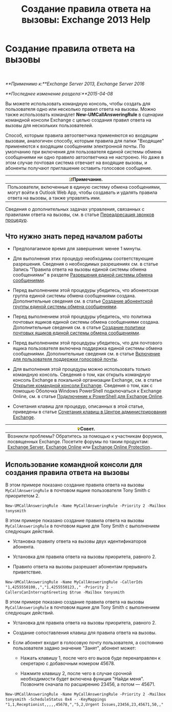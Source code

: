 ﻿---
title: 'Создание правила ответа на вызовы: Exchange 2013 Help'
TOCTitle: Создание правила ответа на вызовы
ms:assetid: 0976f8f2-3449-44f1-b0d1-20c91622e827
ms:mtpsurl: https://technet.microsoft.com/ru-ru/library/JJ898495(v=EXCHG.150)
ms:contentKeyID: 51408000
ms.date: 05/22/2018
mtps_version: v=EXCHG.150
ms.translationtype: MT
---

# Создание правила ответа на вызовы

 

_**Применимо к:**Exchange Server 2013, Exchange Server 2016_

_**Последнее изменение раздела:**2015-04-08_

Вы можете использовать командную консоль, чтобы создать для пользователя одно или несколько правил ответа на вызовы. Можно также использовать командлет **New-UMCallAnsweringRule** в сценарии командной консоли Exchange с целью создания правил ответа на вызовы для нескольких пользователей.

Способ, которым правила автоответчика применяются ко входящим вызовам, аналогичен способу, которым правила для папки "Входящие" применяются к входящим сообщениям электронной почты. По умолчанию при включения для пользователя единой системы обмена сообщениями ни одно правило автоответчика не настроено. Но даже в этом случае почтовая система отвечает на входящие вызовы, и абоненты получают приглашение оставить голосовое сообщение.

<table>
<thead>
<tr class="header">
<th><img src="images/JJ126620.note(EXCHG.150).gif" title="Примечание" alt="Примечание" />Примечание.</th>
</tr>
</thead>
<tbody>
<tr class="odd">
<td>Пользователи, включенные в единую систему обмена сообщениями, могут войти в Outlook Web App, чтобы создавать и удалять правила ответа на вызовы, а также управлять ими.</td>
</tr>
</tbody>
</table>


Сведения о дополнительных задачах управления, связанных с правилами ответа на вызовы, см. в статье [Переадресация звонков процедур](forwarding-calls-procedures-exchange-2013-help.md).

## Что нужно знать перед началом работы

  - Предполагаемое время для завершения: менее 1 минуты.

  - Для выполнения этих процедур необходимы соответствующие разрешения. Сведения о необходимых разрешениях см. в статье Запись "Правила ответа на вызовы единой системы обмена сообщениями" в разделе [Разрешения единой системы обмена сообщениями](unified-messaging-permissions-exchange-2013-help.md).

  - Перед выполнением этой процедуры убедитесь, что абонентская группа единой системы обмена сообщениями создана. Дополнительные сведения см. в статье [Создание абонентской группы единой системы обмена сообщениями](create-a-um-dial-plan-exchange-2013-help.md).

  - Перед выполнением этой процедуры убедитесь, что политика почтовых ящиков единой системы обмена сообщениями создана. Дополнительные сведения см. в статье [Создание политики почтовых ящиков единой системы обмена сообщениями](create-a-um-mailbox-policy-exchange-2013-help.md).

  - Перед выполнением этой процедуры убедитесь, что для почтового ящика пользователя включена поддержка единой системы обмена сообщениями. Дополнительные сведения см. в статье [Включение для пользователя поддержки голосовой почты](enable-a-user-for-voice-mail-exchange-2013-help.md).

  - Для выполнения этой процедуры можно использовать только командную консоль. Сведения о том, как открыть командную консоль Exchange в локальной организации Exchange, см. в статье [Открытие командной консоли Exchange](https://technet.microsoft.com/ru-ru/library/dd638134\(v=exchg.150\)). Сведения о том, как с помощью Оболочка Windows PowerShell подключаться к Exchange Online, см. в статье [Подключение к PowerShell для Exchange Online](https://go.microsoft.com/fwlink/p/?linkid=396554).

  - Сочетания клавиш для процедур, описанных в этой статье, приведены в статье [Сочетания клавиш в Центре администрирования Exchange](keyboard-shortcuts-in-the-exchange-admin-center-exchange-online-protection-help.md).

<table>
<thead>
<tr class="header">
<th><img src="images/Bb124558.tip(EXCHG.150).gif" title="Совет" alt="Совет" />Совет.</th>
</tr>
</thead>
<tbody>
<tr class="odd">
<td>Возникли проблемы? Обратитесь за помощью к участникам форумов, посвященных Exchange. Посетите форумы по таким продуктам: <a href="https://go.microsoft.com/fwlink/p/?linkid=60612">Exchange Server</a>, <a href="https://go.microsoft.com/fwlink/p/?linkid=267542">Exchange Online</a> или <a href="https://go.microsoft.com/fwlink/p/?linkid=285351">Exchange Online Protection</a>..</td>
</tr>
</tbody>
</table>


## Использование командной консоли для создания правила ответа на вызовы

В этом примере показано создание правила ответа на вызовы `MyCallAnsweringRule` в почтовом ящике пользователя Tony Smith с приоритетом 2.

    New-UMCallAnsweringRule -Name MyCallAnsweringRule -Priority 2 -Mailbox tonysmith

В этом примере показано создание правила ответа на вызовы `MyCallAnsweringRule` в почтовом ящике для Tony Smith с выполнением следующих действий.

  - Установка правилу ответа на вызовы двух идентификаторов абонента.

  - Установка для правила ответа на вызовы приоритета, равного 2.

  - Правило ответа на вызовы разрешает абонентам прерывать приветствие.

<!-- end list -->

    New-UMCallAnsweringRule -Name MyCallAnsweringRule -CallerIds "1,4255550100,,","1,4255550123,," -Priority 2 -CallersCanInterruptGreeting $true -Mailbox tonysmith

В этом примере показано создание правила ответа на вызовы `MyCallAnsweringRule` в почтовом ящике для Tony Smith с выполнением следующих действий.

  -  Установка для правила ответа на вызовы приоритета, равного 2.

  -  Создание сопоставления клавиш для правила ответа на вызовы.

  -  Если абонент входит в голосовую почту пользователя, а состоянию пользователя задано значение "Занят", абонент может:
    
      - Нажать клавишу 1, после чего его вызов буде перенаправлен к секретарю с добавочным номером 45678.
    
      - Нажмите клавишу 2, после чего в случае срочной необходимости будет включена функция "Найди меня". Позвоните сначала по расширению 23456, а потом — 45671.

<!-- end list -->

    New-UMCallAnsweringRule -Name MyCallAnsweringRule -Priority 2 -Mailbox tonysmith -ScheduleStatus 0x4 - -KeyMappings "1,1,Receptionist,,,,,45678,","5,2,Urgent Issues,23456,23,45671,50,,"

